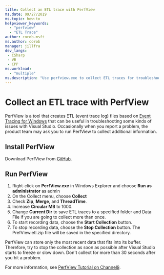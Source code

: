 ```yaml
---
title: Collect an ETL trace with PerfView
ms.date: 09/27/2019
ms.topic: how-to
helpviewer_keywords:
  - "perfview"
  - "ETL Trace"
author: corob-msft
ms.author: corob
manager: jillfra
dev_langs:
 - CSharp
 - VB
 - CPP
ms.workload:
  - "multiple"
ms.description: "Use perfview.exe to collect ETL traces for troubleshooting issues with Visual Studio"
---
```

# Collect an ETL trace with PerfView

PerfView is a tool that creates ETL (event trace log) files based on [Event Tracing for Windows](/windows/desktop/ETW/event-tracing-portal) that can be useful in troubleshooting some kinds of issues with Visual Studio. Occasionally when you report a problem, the product team may ask you to run PerfView to collect additional information.

## Install PerfView

Download PerfView from [GitHub](https://github.com/Microsoft/perfview/blob/master/documentation/Downloading.md).

## Run PerfView

1. Right-click on **PerfView.exe** in Windows Explorer and choose **Run as administrator** as admin
1. On the Collect menu, choose **Collect**
1. Check **Zip**, **Merge**, and **ThreadTime**.
1. Increase **Circular MB** to 1000.
1. Change **Current Dir** to save ETL traces to a specified folder and Data File if you are going to collect more than once.
1. To start recording data, choose the **Start Collection** button.
1. To stop recording data, choose the **Stop Collection** button. The PrefView.etl.zip file will be saved in the specified directory.

PerfView can store only the most recent data that fits into its buffer. Therefore, try to stop the collection as soon as possible after Visual Studio starts to freeze or slow down. Don't collect for more than 30 seconds after you hit a problem.

For more information, see [PerfView Tutorial on Channel9](https://channel9.msdn.com/Series/PerfView-Tutorial/PerfView-Tutorial-1-Collecting-data-with-the-Run-command).
